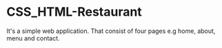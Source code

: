 # CSS_HTML-Restaurant
It's a simple web application. That consist of four pages e.g home, about, menu and contact.
